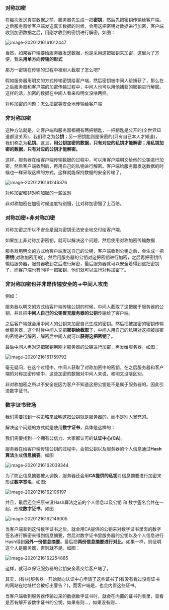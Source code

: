 

### 对称加密

在每次发送真实数据之前，服务器先生成一把**密钥**，然后先把密钥传输给客户端。之后服务器给客户端发送真实数据的时候，会用这把密钥对数据进行加密，客户端收到加密数据之后，用刚才收到的密钥进行解密。如图：

![image-20201216161012447](https://i.loli.net/2020/12/16/L4yKX3uOPo5geTr.png)

当然，如果客户端要给服务器发送数据，也是采用这把密钥来加密，这里为了方便，我采**用单方向传输的形式**

那万一密钥在传输的过程中被别人截取了怎么吧?

假如服务器用明文的方式传输密钥给客户端，然后密钥被中间人给捕获了，那么在之后服务器和客户端的加密传输过程中，中间人也可以用他捕获的密钥进行解密。这样的话，加密的数据在中间人看来和明文没啥两样。

对称加密的问题：怎么把密钥安全地传输给客户端

### 非对称加密

这种方法就是，让客户端和服务器都拥有两把钥匙，一把钥匙是公开的(全世界知道都没关系)，我们称之为**公钥**；另一把钥匙则是保密的(只有自己本人才知道)，我们称之为**私钥**。这且，**用公钥加密的数据，只有对应的私钥才能解密；用私钥加密的数据，只有对应的公钥才能解密。**

这样，服务器在给客户端传输数据的过程中，可以用客户端明文给他的公钥进行加密，然后客户端收到后，再用自己的私钥进行解密。客户端给服务器发送数据的时候也一样采取这样的方式。这样就能保持数据的安全传输了。

![image-20201216161246376](https://i.loli.net/2020/12/16/PFBshENYSxO2AtI.png)

对称加密和非对称加密的一些区别

非对称加密在加密时候速度特别慢，比对称加密慢了上百倍。

### **对称加密+非对称加密**

对称加密之所以不安全是因为密钥无法安全地交付给客户端，

如果加上非对称加密密钥，就可以解决这个问题，然后使用对称加密传输数据

服务器用明文的方式给客户端发送自己的公钥，客户端收到公钥之后，会生成一把**密钥**(对称加密用的)，然后用服务器的公钥对这把密钥进行加密，之后再把密钥传输给服务器，服务器收到之后进行解密，最后服务器就可以安全着得到这把密钥了，而客户端也有同样一把密钥，他们就可以进行对称加密了。

### 非对称加密也并非是传输安全的->中间人攻击

例如：

服务器以明文的方式给客户端传输公钥的时候，中间人截取了这把属于服务器的公钥，并且把**中间人自己的公钥冒充服务器的公钥**传输给了客户端。

之后客户端就会用中间人的公钥来加密自己生成的密钥。然后把被加密的密钥传输给服务器，这个时候中间人又把**密钥给截取**了，中间人用自己的私钥对这把被加密的密钥进行解密，解密后中间人就可以**获得这把密钥**了。

最后中间人再对这把密钥用刚才服务器的公钥进行加密，再发给服务器。如图：

![image-20201216161759792](https://i.loli.net/2020/12/16/xEUPyqmoRXeIGJt.png)

毫无疑问，在这个过程中，中间人获取了对称加密中的密钥，在之后服务器和客户端的对称加密传输中，这些加密的数据对中间人来说，和明文没啥区别。

非对称加密之所以不安全是因为客户不知道这把公钥是不是属于服务器的。因此引进数字证书。

### **数字证书登场**

我们需要找到一种策略来证明这把公钥就是服务器的，而不是别人冒充的。

解决这个问题的方式就是使用**数字证书**，具体是这样的：

我们需要找到一个拥有公信力、大家都认可的**认证中心(CA)**。

服务器在给客户端传输公钥的过程中，会把公钥以及服务器的个人信息通过**Hash算法**生成**信息摘要**。如图

![image-20201216162039344](https://i.loli.net/2020/12/16/ar3lR87vLmMcECo.png)

为了防止信息摘要被人调换，服务器还会用**CA提供的私钥**对信息摘要进行加密来形成**数字签名**。如图:

![image-20201216162106197](https://i.loli.net/2020/12/16/XoENhdYQCTVcPkA.png)

并且，最后还会把原来没Hash算法之前的个人信息以及公钥 和 数字签名合并在一起，形成**数字证书**。如图

![image-20201216162146005](https://i.loli.net/2020/12/16/m6AFGDL17NOVlTx.png)

当客户端拿到这份数字证书之后，就会用CA提供的公钥来对数字证书里面的数字签名进行解密来得到信息摘要，然后对数字证书里服务器的公钥以及个人信息进行Hash得到**另外一份信息摘要**。最后把**两份信息摘要进行对比**，如果一样，则证明这个人是服务器，否则就不是。如图：

![image-20201216162254885](https://i.loli.net/2020/12/16/IyfvYizPXkEwMHj.png)

这样，就可以保证服务器的公钥安全着交给客户端了。

其实，(有些)服务器一开始就向认证中心申请了这些证书了(有没有看过没有证书的网站在地址栏会被标出警告？)，而客户端是，也会内置这些证书。

当客户端收到服务器传输过来的数据数字证书时，就会在内置的证书列表里，查看是否有解开该数字证书的公钥，如果有则...，如果没有则....